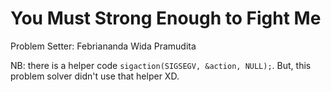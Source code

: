 # You Must Strong Enough to Fight Me

Problem Setter: Febriananda Wida Pramudita

NB: there is a helper code `sigaction(SIGSEGV, &action, NULL);`. But, this problem solver didn't use that helper XD.